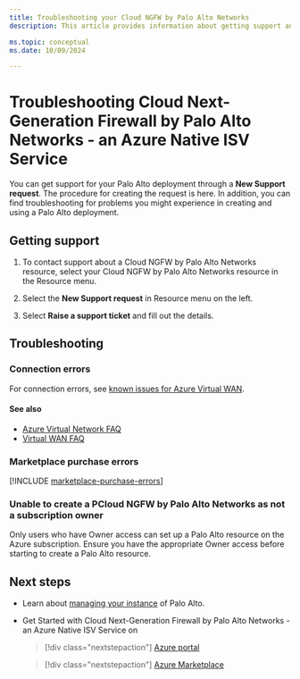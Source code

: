```yaml
---
title: Troubleshooting your Cloud NGFW by Palo Alto Networks
description: This article provides information about getting support and troubleshooting a Cloud NGFW (Next-Generation Firewall) by Palo Alto Networks.

ms.topic: conceptual
ms.date: 10/09/2024

---
```


# Troubleshooting Cloud Next-Generation Firewall by Palo Alto Networks - an Azure Native ISV Service

You can get support for your Palo Alto deployment through a **New Support request**. The procedure for creating the request is here. In addition, you can find troubleshooting for problems you might experience in creating and using a Palo Alto deployment.

## Getting support  

1. To contact support about a Cloud NGFW by Palo Alto Networks resource, select your Cloud NGFW by Palo Alto Networks resource in the Resource menu.

1. Select the **New Support request** in Resource menu on the left.

1. Select **Raise a support ticket** and fill out the details.

## Troubleshooting

### Connection errors 

For connection errors, see [known issues for Azure Virtual WAN](../../virtual-wan/whats-new.md#known-issues).

#### See also

- [Azure Virtual Network FAQ](../../virtual-network/virtual-networks-faq.md)
- [Virtual WAN FAQ](../../virtual-wan/virtual-wan-faq.md)

### Marketplace purchase errors

[!INCLUDE [marketplace-purchase-errors](../includes/marketplace-purchase-errors.md)]

### Unable to create a PCloud NGFW by Palo Alto Networks as not a subscription owner

Only users who have Owner access can set up a Palo Alto resource on the Azure subscription. Ensure you have the appropriate Owner access before starting to create a Palo Alto resource.

## Next steps

- Learn about [managing your instance](palo-alto-manage.md) of Palo Alto.

- Get Started with Cloud Next-Generation Firewall by Palo Alto Networks - an Azure Native ISV Service on

  > [!div class="nextstepaction"]
  > [Azure portal](https://portal.azure.com/#view/HubsExtension/BrowseResource/resourceType/PaloAltoNetworks.Cloudngfw%2Ffirewalls)

  > [!div class="nextstepaction"]
  > [Azure Marketplace](https://azuremarketplace.microsoft.com/marketplace/apps/paloaltonetworks.pan_swfw_cloud_ngfw?tab=Overview)

